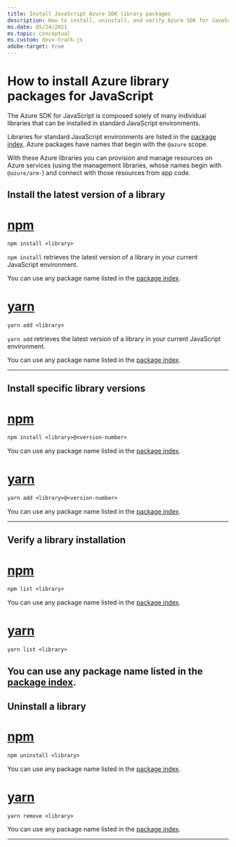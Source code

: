 ```yaml
---
title: Install JavaScript Azure SDK library packages
description: How to install, uninstall, and verify Azure SDK for JavaScript libraries using npm. Includes details on installing specific versions and preview packages.
ms.date: 05/24/2021
ms.topic: conceptual
ms.custom: devx-track-js
adobe-target: true
---
```


# How to install Azure library packages for JavaScript

The Azure SDK for JavaScript is composed solely of many individual libraries that can be installed in standard JavaScript environments.

Libraries for standard JavaScript environments are listed in the [package index](../azure-sdk-library-package-index.md). Azure packages have names that begin with the `@azure` scope.

With these Azure libraries you can provision and manage resources on Azure services (using the management libraries, whose names begin with `@azure/arm-`) and connect with those resources from app code.

## Install the latest version of a library

# [npm](#tab/npm)

```cmd
npm install <library>
```

`npm install` retrieves the latest version of a library in your current JavaScript environment.

You can use any package name listed in the [package index](../azure-sdk-library-package-index.md).

# [yarn](#tab/yarn)

```cmd
yarn add <library>
```

`yarn add` retrieves the latest version of a library in your current JavaScript environment.

You can use any package name listed in the [package index](../azure-sdk-library-package-index.md).

---

## Install specific library versions

# [npm](#tab/npm)


```cmd
npm install <library>@<version-number>
```

You can use any package name listed in the [package index](../azure-sdk-library-package-index.md).

# [yarn](#tab/yarn)

```cmd
yarn add <library>@<version-number>
```

You can use any package name listed in the [package index](../azure-sdk-library-package-index.md).

---

## Verify a library installation

# [npm](#tab/npm)

```cmd
npm list <library>
```

You can use any package name listed in the [package index](../azure-sdk-library-package-index.md).

# [yarn](#tab/yarn)

```cmd
yarn list <library>
```

You can use any package name listed in the [package index](../azure-sdk-library-package-index.md).
---

## Uninstall a library

# [npm](#tab/npm)

```cmd
npm uninstall <library>
```

You can use any package name listed in the [package index](../azure-sdk-library-package-index.md).

# [yarn](#tab/yarn)

```cmd
yarn remove <library>
```

You can use any package name listed in the [package index](../azure-sdk-library-package-index.md).

---
